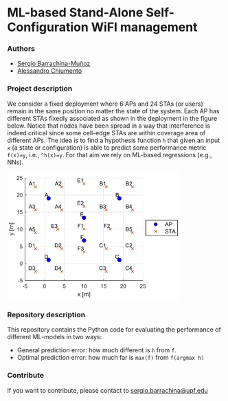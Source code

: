 # ML-based Stand-Alone Self-Configuration WiFI management
### Authors
* [Sergio Barrachina-Muñoz](https://github.com/sergiobarra)
* [Alessandro Chiumento](https://github.com/sergiobarra)

### Project description
We consider a fixed deployment where 6 APs and 24 STAs (or users) remain in the same position no matter the state of the system. Each AP has different STAs fixedly associated as shown in the deployment in the figure below. Notice that nodes have been spread in a way that interference is indeed critical since some cell-edge STAs are within coverage area of different APs. The idea is to find a hypothesis function `h` that given an input `x` (a state or configuration) is able to predict some performance metric `f(x)=y`, i.e., `^h(x)=y`. For that aim we rely on ML-based regressions (e.g., NNs).

<img src="https://github.com/sergiobarra/SelfConfWiFiDense/blob/master/ml_wlan/net_deployment.PNG" alt="Network deployment"
	title="Network deployment" width="400" />

### Repository description
This repository contains the Python code for evaluating the performance of different ML-models in two ways:
* General prediction error: how much different is `h` from `f`.
* Optimal prediction error: how much far is `max(f)` from `f(argmax h)`


### Contribute

If you want to contribute, please contact to [sergio.barrachina@upf.edu](sergio.barrachina@upf.edu)
